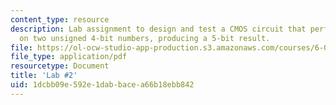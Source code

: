 ```yaml
---
content_type: resource
description: Lab assignment to design and test a CMOS circuit that performs addition
  on two unsigned 4-bit numbers, producing a 5-bit result.
file: https://ol-ocw-studio-app-production.s3.amazonaws.com/courses/6-004-computation-structures-spring-2009/1dcbb09e592e1dabbacea66b18ebb842_MIT6_004s09_lab02.pdf
file_type: application/pdf
resourcetype: Document
title: 'Lab #2'
uid: 1dcbb09e-592e-1dab-bace-a66b18ebb842
---
```

